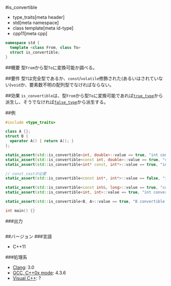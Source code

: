 #is_convertible
* type_traits[meta header]
* std[meta namespace]
* class template[meta id-type]
* cpp11[meta cpp]

```cpp
namespace std {
  template <class From, class To>
  struct is_convertible;
}
```

##概要
型`From`から型`To`に変換可能か調べる。


##要件
型`T`は完全型であるか、`const`/`volatile`修飾された(あるいはされていない)`void`か、要素数不明の配列型でなければならない。


##効果
`is_convertible`は、型`From`から型`To`に変換可能であれば[`true_type`](./integral_constant-true_type-false_type.md)から派生し、そうでなければ[`false_type`](./integral_constant-true_type-false_type.md)から派生する。


##例
```cpp
#include <type_traits>

class A {};
struct B {
  operator A() { return A(); }
};

static_assert(std::is_convertible<int, double>::value == true, "int convertible to double");
static_assert(std::is_convertible<const int, double>::value == true, "const int convertible to double");
static_assert(std::is_convertible<int* const, int*>::value == true, "int* const convertible to int*");

// const_castが必要
static_assert(std::is_convertible<const int*, int*>::value == false, "int const* not convertible to int*");

static_assert(std::is_convertible<const int&, long>::value == true, "const int& convertible to long");
static_assert(std::is_convertible<int, int>::value == true, "int convertible to int");

static_assert(std::is_convertible<B, A>::value == true, "B convertible to A");

int main() {}
```

###出力
```
```

##バージョン
###言語
- C++11

###処理系
- [Clang](/implementation.md#clang): 3.0
- [GCC, C++0x mode](/implementation.md#gcc): 4.3.6
- [Visual C++](/implementation.md#visual_cpp): ?



